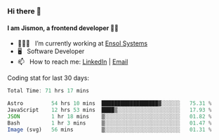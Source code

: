 ### Hi there 👋

#### I am Jismon, a frontend developer 👦🏻

- 🧑🏻‍💻   &nbsp; I’m currently working at <a href='https://www.ensolsystems.com/' target="_blank">Ensol Systems</a>
- 🖥   &nbsp; Software Developer
- 📫   &nbsp; How to reach me: <a href='https://www.linkedin.com/in/jismonthomas/'>LinkedIn</a> | <a href='mailto:hellojismonthomas@gmail.com'>Email</a>

Coding stat for last 30 days:
<!--START_SECTION:waka-->

```javascript
Total Time: 71 hrs 17 mins

Astro         54 hrs 10 mins  ██████████████████▓░░░░░░   75.31 %
JavaScript    12 hrs 53 mins  ████▒░░░░░░░░░░░░░░░░░░░░   17.93 %
JSON          1 hr 18 mins    ▒░░░░░░░░░░░░░░░░░░░░░░░░   01.82 %
Bash          1 hr 3 mins     ▒░░░░░░░░░░░░░░░░░░░░░░░░   01.47 %
Image (svg)   56 mins         ▒░░░░░░░░░░░░░░░░░░░░░░░░   01.31 %
```

<!--END_SECTION:waka-->

<!--
**jismonthomas/jismonthomas** is a ✨ _special_ ✨ repository because its `README.md` (this file) appears on your GitHub profile.

Here are some ideas to get you started:

- 🔭 I’m currently working on ...
- 🌱 I’m currently learning ...
- 👯 I’m looking to collaborate on ...
- 🤔 I’m looking for help with ...
- 💬 Ask me about ...
- 📫 How to reach me: ...
- 😄 Pronouns: ...
- ⚡ Fun fact: ...
-->
